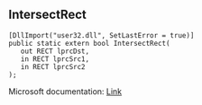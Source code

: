 ## IntersectRect

```
[DllImport("user32.dll", SetLastError = true)]
public static extern bool IntersectRect(
   out RECT lprcDst,
   in RECT lprcSrc1,
   in RECT lprcSrc2
);
```

Microsoft documentation: [Link](https://docs.microsoft.com/en-us/windows/win32/api/winuser/nf-winuser-intersectrect)
